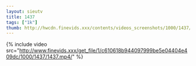 ```yaml
--- 
layout: sieutv
title: 1437
tags: ["1k"]
thumb: http://hwcdn.finevids.xxx/contents/videos_screenshots/1000/1437/preview.mp4.jpg
---
```

{% include video src="http://www.finevids.xxx/get_file/1/c610618b944097999be5e04404e409dc/1000/1437/1437.mp4/" %} 
